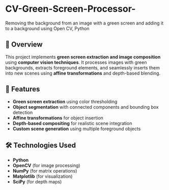 # CV-Green-Screen-Processor-
Removing the background from an image with a green screen and adding it to a background using Open CV, Python
## 📌 Overview  
This project implements **green screen extraction and image composition** using **computer vision techniques**. It processes images with green backgrounds, extracts foreground elements, and seamlessly inserts them into new scenes using **affine transformations** and depth-based blending.  

## 🚀 Features  
- **Green screen extraction** using color thresholding  
- **Object segmentation** with connected components and bounding box detection  
- **Affine transformations** for object insertion  
- **Depth-based compositing** for realistic scene integration  
- **Custom scene generation** using multiple foreground objects  

## 🛠️ Technologies Used  
- **Python**  
- **OpenCV** (for image processing)  
- **NumPy** (for matrix operations)  
- **Matplotlib** (for visualization)  
- **SciPy** (for depth maps) 
